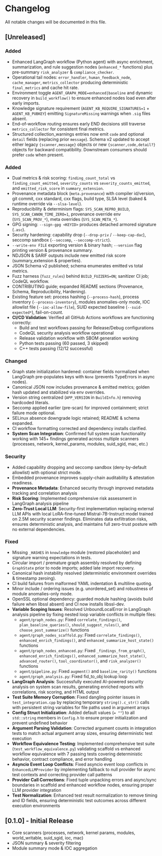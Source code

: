 # Changelog

All notable changes will be documented in this file.

## [Unreleased]

### Added
- Enhanced LangGraph workflow (Python agent) with async enrichment, summarization, and rule suggestion nodes (`enhanced_*` functions) plus pre-summary `risk_analyzer` & `compliance_checker`.
- Operational tail nodes: `error_handler`, `human_feedback_node`, `cache_manager`, `metrics_collector` producing deterministic `final_metrics` and cache hit rate.
- Environment toggle `AGENT_GRAPH_MODE=enhanced|baseline` and dynamic recovery in `build_workflow()` to ensure enhanced nodes load even after early imports.
- Knowledge signature requirement (`AGENT_KB_REQUIRE_SIGNATURES=1` + `AGENT_KB_PUBKEY`) emitting `SignatureMissing` warnings when `.sig` files absent.
- End-of-workflow routing ensures early END decisions still traverse `metrics_collector` for consistent final metrics.
- Structured collection_warnings entries now emit `code` and optional `detail` fields (replacing prior `message`). Schema v2 updated to accept either legacy `{scanner,message}` objects or new `{scanner,code,detail?}` objects for backward compatibility. Downstream consumers should prefer `code` when present.
### Added
 - Dual metrics & risk scoring: `finding_count_total` vs `finding_count_emitted`, `severity_counts` vs `severity_counts_emitted`, and `emitted_risk_score` in `summary_extension`.
 - Provenance metadata block (`meta.provenance`) with compiler id/version, git commit, cxx standard, cxx flags, build type, SLSA level (baked & runtime override via `--slsa-level`).
 - Reproducibility & determinism flags: `SYS_SCAN_REPRO_BUILD`, `SYS_SCAN_CANON_TIME_ZERO=1`, provenance override env (`SYS_SCAN_PROV_*`), meta overrides (`SYS_SCAN_META_*`).
 - GPG signing: `--sign-gpg <KEYID>` produces detached armored signature (`.asc`).
 - Security hardening: capability drop (`--drop-priv` / `--keep-cap-dac`), seccomp sandbox (`--seccomp`, `--seccomp-strict`).
 - `--write-env FILE` exporting version & binary hash; `--version` flag printing version & provenance summary.
 - NDJSON & SARIF outputs include new emitted risk score (summary_extension & properties).
 - JSON Schema v2 published; schema enumerates emitted vs total metrics.
 - Fuzz harness (`fuzz_rules`) behind `BUILD_FUZZERS=ON`; sanitizer CI job; CodeQL workflow.
 - CONTRIBUTING guide; expanded README sections (Provenance, Schema, Reproducibility, Hardening).
 - Existing feature set: process hashing (`--process-hash`), process inventory (`--process-inventory`), modules anomalies-only mode, IOC allowlist file (`--ioc-allow-file`), SUID expected baseline (`--suid-expected*`), fail-on-count.
- **CI/CD Validation**: Verified all GitHub Actions workflows are functioning correctly:
  - Build and test workflows passing for Release/Debug configurations
  - CodeQL security analysis workflow operational
  - Release validation workflow with SBOM generation working
  - Python tests passing (60 passed, 3 skipped)
  - C++ tests passing (12/12 successful)

### Changed
- Graph state initialization hardened: container fields normalized when LangGraph pre-populates keys with `None` (prevents TypeErrors in async nodes).
 - Canonical JSON now includes provenance & emitted metrics; golden hash updated and stabilized via env overrides.
 - Version string centralized (`APP_VERSION` in `BuildInfo.h`) removing hardcoded literals.
 - Seccomp applied earlier (pre-scan) for improved containment; strict failure mode optional.
 - SELinux absence downgrade logic retained; README & schema expanded.
 - CI workflow formatting corrected and dependency installs clarified.
- **System Scan Integration**: Confirmed full system scan functionality working with 145+ findings generated across multiple scanners (processes, network, kernel_params, modules, suid_sgid, mac, etc.)

### Security
- Added capability dropping and seccomp sandbox (deny-by-default allowlist) with optional strict mode.
- Embedded provenance improves supply-chain auditability & attestation readiness.
- **Provenance Metadata**: Enhanced security through improved metadata tracking and correlation analysis
- **Risk Scoring**: Implemented comprehensive risk assessment in LangGraph analysis pipeline
- **Zero-Trust Local LLM**: Security-first implementation replacing external LLM APIs with local LoRA-fine-tuned Mistral-7B-Instruct model trained on 2.5M security scanner findings. Eliminates data exfiltration risks, ensures deterministic analysis, and maintains full zero-trust posture with no external dependencies.

### Fixed
- Missing `_HASHES` in `knowledge` module (restored placeholder) and signature warning expectations in tests.
- Circular import / premature graph assembly resolved by defining `GraphState` prior to node imports; added late import recovery.
 - Canonical hash instability resolved (deterministic environment overrides & timestamp zeroing).
 - CI build failures from malformed YAML indentation & multiline quoting.
 - Minor include / ordering issues (e.g. unordered_set) and robustness of module anomalies-only mode.
 - OpenSSL optional dependency: guarded module hashing (avoids build failure when libssl absent) and CI now installs libssl-dev.
- **Variable Scoping Issues**: Resolved UnboundLocalError in LangGraph analysis pipeline by fixing nested loop variable conflicts in multiple files:
  - `agent/graph_nodes.py`: Fixed `correlate_findings()`, `plan_baseline_queries()`, `should_suggest_rules()`, and `choose_post_summarize()` functions
  - `agent/graph_nodes_scaffold.py`: Fixed `correlate_findings()`, `enhanced_enrich_findings()`, and `enhanced_summarize_host_state()` functions
  - `agent/graph_nodes_enhanced.py`: Fixed `_findings_from_graph()`, `enhanced_enrich_findings()`, `enhanced_summarize_host_state()`, `advanced_router()`, `tool_coordinator()`, and `risk_analyzer()` functions
  - `agent/pipeline.py`: Fixed `augment()` and `baseline_rarity()` functions
  - `agent/graph_analysis.py`: Fixed fid_to_obj lookup loop
- **LangGraph Analysis**: Successfully executed AI-powered security analysis on system scan results, generating enriched reports with correlations, risk scoring, and HTML output
- **Test Suite Memory Corruption**: Fixed dangling pointer issues in `test_integration.cpp` by replacing temporary `string().c_str()` calls with persistent string variables for file paths used in argument arrays
- **Config Struct Initialization**: Added default values (`= ""`) to all `std::string` members in `Config.h` to ensure proper initialization and prevent undefined behavior
- **Argument Parsing Validation**: Corrected argument counts in integration tests to match actual argument array sizes, ensuring deterministic test execution
- **Workflow Equivalence Testing**: Implemented comprehensive test suite (`test_workflow_equivalence.py`) validating scaffold vs enhanced workflow equivalence with 7 passing tests covering deterministic behavior, contract compliance, and error handling
- **Asyncio Event Loop Conflicts**: Fixed asyncio event loop conflicts in `EnhancedLLMProvider` by implementing fallback to null provider for async test contexts and correcting provider call patterns
- **Provider Call Corrections**: Fixed tuple unpacking errors and async/sync boundaries in scaffold and enhanced workflow nodes, ensuring proper LLM provider integration
- **Test Normalization**: Enhanced test result normalization to remove timing and ID fields, ensuring deterministic test outcomes across different execution environments

## [0.1.0] - Initial Release

- Core scanners (processes, network, kernel params, modules, world_writable, suid_sgid, ioc, mac)
- JSON summary & severity filtering
- Module summary mode & IOC aggregation
